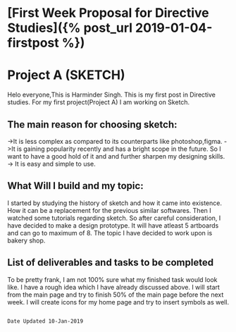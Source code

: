 # [First Week Proposal for Directive Studies]({% post_url 2019-01-04-firstpost %})

# Project A (SKETCH)

Helo everyone,This is Harminder Singh. This is my first post in Directive studies. For my first project(Project A) I am working on Sketch. 
## The main reason for choosing sketch:
->It is less complex as compared to its counterparts like photoshop,figma.
->It is gaining popularity recently and has a bright scope in the future. So I want to have a good hold of it and and further sharpen my designing skills.
-> It is easy and simple to use.

## What Will I build and my topic:
I started by studying the history of sketch and how it came into existence. How it can be a replacement for the previous similar softwares. Then I watched some tutorials regarding sketch. So after careful consideration, I have decided to make a design prototype. It will have atleast 5 artboards and can go to maximum of 8. The topic I have decided to work upon is bakery shop.

## List of deliverables and tasks to be completed
To be pretty frank, I am not 100% sure what my finished task would look like. I have a rough idea which I have already discussed above. I will start from the main page and try to finish 50% of the main page before the next week. I will create icons for my home page and try to insert symbols as well.


                                                                                            Date Updated 10-Jan-2019
